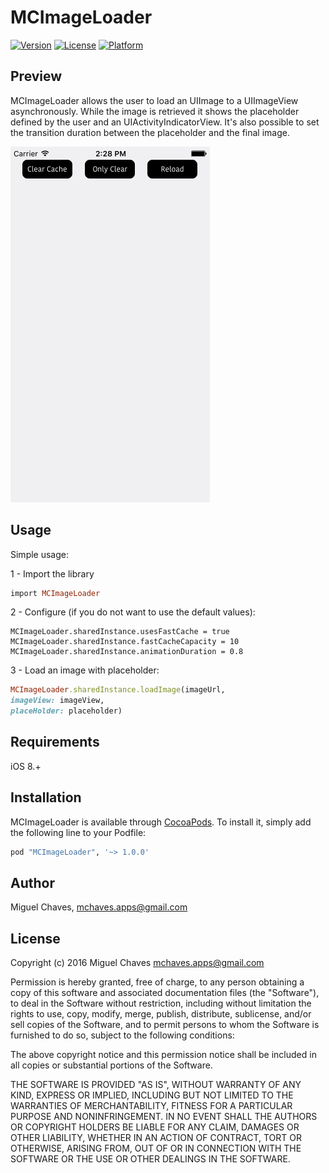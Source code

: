 # MCImageLoader

[![Version](https://img.shields.io/cocoapods/v/MCImageLoader.svg?style=flat)](http://cocoapods.org/pods/MCImageLoader)
[![License](https://img.shields.io/cocoapods/l/MCImageLoader.svg?style=flat)](http://cocoapods.org/pods/MCImageLoader)
[![Platform](https://img.shields.io/cocoapods/p/MCImageLoader.svg?style=flat)](http://cocoapods.org/pods/MCImageLoader)

## Preview

MCImageLoader allows the user to load an UIImage to a UIImageView asynchronously. 
While the image is retrieved it shows the placeholder defined by the user and an UIActivityIndicatorView.
It's also possible to set the transition duration between the placeholder and the final image.

<img src="https://github.com/migchaves/MCImageLoader/blob/master/Pod/Assets/imageloader.gif" alt="Overview" />

## Usage

Simple usage:

1 - Import the library

```ruby
import MCImageLoader
```

2 - Configure (if you do not want to use the default values):

```
MCImageLoader.sharedInstance.usesFastCache = true
MCImageLoader.sharedInstance.fastCacheCapacity = 10
MCImageLoader.sharedInstance.animationDuration = 0.8
```

3 - Load an image with placeholder:

```ruby
MCImageLoader.sharedInstance.loadImage(imageUrl,
imageView: imageView,
placeHolder: placeholder)
```

## Requirements

iOS 8.+

## Installation

MCImageLoader is available through [CocoaPods](http://cocoapods.org). To install
it, simply add the following line to your Podfile:

```ruby
pod "MCImageLoader", '~> 1.0.0'
```

## Author

Miguel Chaves, mchaves.apps@gmail.com

## License

Copyright (c) 2016 Miguel Chaves <mchaves.apps@gmail.com>

Permission is hereby granted, free of charge, to any person obtaining a copy
of this software and associated documentation files (the "Software"), to deal
in the Software without restriction, including without limitation the rights
to use, copy, modify, merge, publish, distribute, sublicense, and/or sell
copies of the Software, and to permit persons to whom the Software is
furnished to do so, subject to the following conditions:

The above copyright notice and this permission notice shall be included in
all copies or substantial portions of the Software.

THE SOFTWARE IS PROVIDED "AS IS", WITHOUT WARRANTY OF ANY KIND, EXPRESS OR
IMPLIED, INCLUDING BUT NOT LIMITED TO THE WARRANTIES OF MERCHANTABILITY,
FITNESS FOR A PARTICULAR PURPOSE AND NONINFRINGEMENT. IN NO EVENT SHALL THE
AUTHORS OR COPYRIGHT HOLDERS BE LIABLE FOR ANY CLAIM, DAMAGES OR OTHER
LIABILITY, WHETHER IN AN ACTION OF CONTRACT, TORT OR OTHERWISE, ARISING FROM,
OUT OF OR IN CONNECTION WITH THE SOFTWARE OR THE USE OR OTHER DEALINGS IN
THE SOFTWARE.
